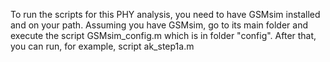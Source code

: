 To run the scripts for this PHY analysis, you need to have GSMsim installed and on your path.
Assuming you have GSMsim, go to its main folder and execute the script GSMsim_config.m which is in folder "config". After that, you can run, for example, script ak_step1a.m
